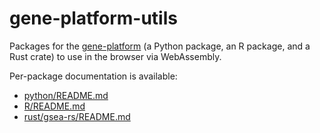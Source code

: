 # gene-platform-utils

Packages for the [gene-platform](https://github.com/fogg-lab/gene-platform) (a Python package, an R package, and a Rust crate) to use in the browser via WebAssembly.

Per-package documentation is available:
- [python/README.md](https://github.com/fogg-lab/gene-platform-utils/blob/main/python/README.md)
- [R/README.md](https://github.com/fogg-lab/gene-platform-utils/blob/main/R/README.md)
- [rust/gsea-rs/README.md](https://github.com/fogg-lab/gsea-rs/blob/main/README.md)
